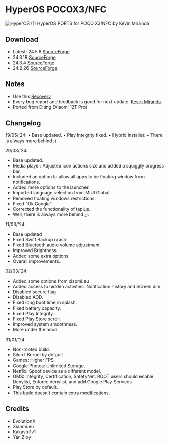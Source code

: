 # HyperOS POCOX3/NFC
![HyperOS (1)](https://github.com/KevinMiranda26/HyperOS-POCOX3-NFC/assets/83476983/5d6b4d38-80e1-4f80-b8e3-3da794536502)
HyperOS PORTS for POCO X3/NFC by Kevin Miranda

## Download
- Latest: 24.5.6 [SourceForge](https://sourceforge.net/projects/quebin-rums/files/hyperos_1.0.24.5.6_POCOX3NFC.zip/download)
- 24.3.18 [SourceForge](https://sourceforge.net/projects/quebin-rums/files/HyperOS_24.3.18_POCOX3NFC.zip/download)
- 24.3.4 [SourceForge](https://sourceforge.net/projects/quebin-rums/files/HyperOS_24.3.4_POCOX3NFC.zip/download)
- 24.2.26 [SourceForge](https://sourceforge.net/projects/quebin-rums/files/HyperOS_24.2.26_POCOX3NFC.zip/download)

## Notes
- Use this [Recovery](https://t.me/POCOHUB_Cloud/2148)
- Every bug report and feedback is good for next update: [Kevin Miranda](https://t.me/KevinMirandaPasiche).
- Ported from Diting (Xiaomi 12T Pro).

## Changelog
19/05/'24:
• Base updated.
• Play Integrity fixed.
• Hybrid installer.
• There is always more behind ;)

29/03/'24:
- Base updated.
- Media player: Adjusted icon actions size and added a squiggly progress bar.
- Included an option to allow all apps to be floating window from notifications.
- Added more options to the launcher.
- Imported language selection from MIUI Global.
- Removed floating windows restrictions.
- Fixed "Ok Google".
- Corrected the functionality of taplus.
- Well, there is always more behind ;).

11/03/'24:
- Base updated
- Fixed Swift Backup crash
- Fixed Bluetooth audio volume adjustment
- Improved Brightness
- Added some extra options
- Overall improvements...

02/03/'24:
- Added some options from xiaomi.eu
- Added access to hidden activities: Notification history and Screen dim.
- Disabled secure flag.
- Disabled AOD.
- Fixed long boot time in splash.
- Fixed battery capacity.
- Fixed Play Integrity.
- Fixed Play Store scroll.
- Improved system smoothness.
- More under the hood.

31/01/'24:
- Non-rooted build.
- SilonT Kernel by default
- Games: Higher FPS.
- Google Photos: Unlimited Storage.
- Netflix: Spoof device as a different model.
- GMS: Integrity, Certification, SafetyNet. ROOT users should enable Denylist, Enforce denylist, and add Google Play Services.
- Play Store by default.
- This build doesn't contain extra modifications.

## Credits
- EvolutionX
- Xiaomi.eu
- Kakashi1v1
- Yar_Zloy



